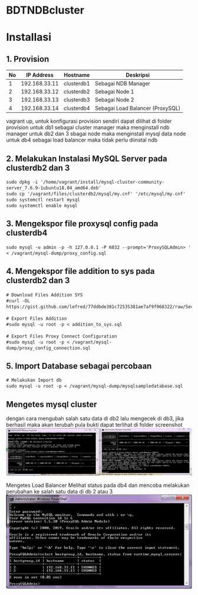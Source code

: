 # BDTNDBcluster


# Installasi
## 1. Provision
    
 | No | IP Address | Hostname | Deskripsi |
| --- | --- | --- | --- |
| 1 | 192.168.33.11 | clusterdb1 | Sebagai NDB Manager |
| 2 | 192.168.33.12 | clusterdb2 | Sebagai Node 1 |
| 3 | 192.168.33.13 | clusterdb3 | Sebagai Node 2 |
| 4 | 192.168.33.14 | clusterdb4 | Sebagai Load Balancer (ProxySQL) |
    
vagrant up, untuk konfigurasi provision sendiri dapat dilihat di folder provision 
untuk db1 sebagai cluster manager maka menginstall ndb manager 
untuk db2 dan 3 sbagai node maka menginstall mysql data node 
untuk db4 sebagai load balancer maka tidak perlu diinstal ndb
 
## 2. Melakukan Instalasi MySQL Server pada clusterdb2 dan 3
```
sudo dpkg -i '/home/vagrant/install/mysql-cluster-community-server_7.6.9-1ubuntu18.04_amd64.deb'
sudo cp '/vagrant/files/clusterdb2/mysql/my.cnf' '/etc/mysql/my.cnf'
sudo systemctl restart mysql
sudo systemctl enable mysql
```

## 3. Mengekspor file proxysql config pada clusterdb4
```
sudo mysql -u admin -p -h 127.0.0.1 -P 6032 --prompt='ProxySQLAdmin> ' < /vagrant/mysql-dump/proxy_config.sql
```

## 4. Mengekspor file addition to sys pada clusterdb2 dan 3 
```
# Download Files Addition SYS
#curl -OL https://gist.github.com/lefred/77ddbde301c72535381ae7af9f968322/raw/5e40b03333a3c148b78aa348fd2cd5b5dbb36e4d/addition_to_sys.sql

# Export Files Addition
#sudo mysql -u root -p < addition_to_sys.sql

# Export Files Proxy Connect Configuration
#sudo mysql -u root -p < /vagrant/mysql-dump/proxy_config_connection.sql
```

## 5. Import Database sebagai percobaan
```
# Melakukan Import db
sudo mysql -u root -p < /vagrant/mysql-dump/mysqlsampledatabase.sql
```
## Mengetes mysql cluster
dengan cara mengubah salah satu data di db2 lalu mengecek di db3, jika berhasil maka akan terubah pula
bukti dapat terlihat di folder screenshot
![](https://github.com/TommyHalim/BDTNDBcluster/blob/master/Screenshot/perubahan.JPG)

Mengetes Load Balancer
Melihat status pada db4 dan mencoba melakukan perubahan ke salah satu data di db 2 atau 3<br>
![](https://github.com/TommyHalim/BDTNDBcluster/blob/master/Screenshot/loadbalancer.JPG)
